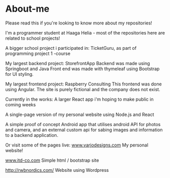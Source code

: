 # About-me
Please read this if you're looking to know more about my repositories!

I'm a programmer student at Haaga Helia - most of the repositories here are related to school projects!

A bigger school project i participated in:
TicketGuru, as part of programming project 1 -course

My largest backend project:
StorefrontApp
Backend was made using Springboot and Java
Front end was made with thymeleaf using Bootstrap for UI styling.

My largest frontend project:
Raspberry Consulting
This frontend was done using Angular. The site is purely fictional and the company does not exist.

Currently in the works:
A larger React app i'm hoping to make public in coming weeks

A single-page version of my personal website using Node.js and React

A simple proof of concept Android app that utilises android  API for photos and camera, and an external custom api for sabing images and information to a backend application. 

Or visit some of the pages live:
www.varjodesigns.com
My personal website!

www.itd-co.com
Simple html / bootstrap site

http://rwbnordics.com/
Website using Wordpress
